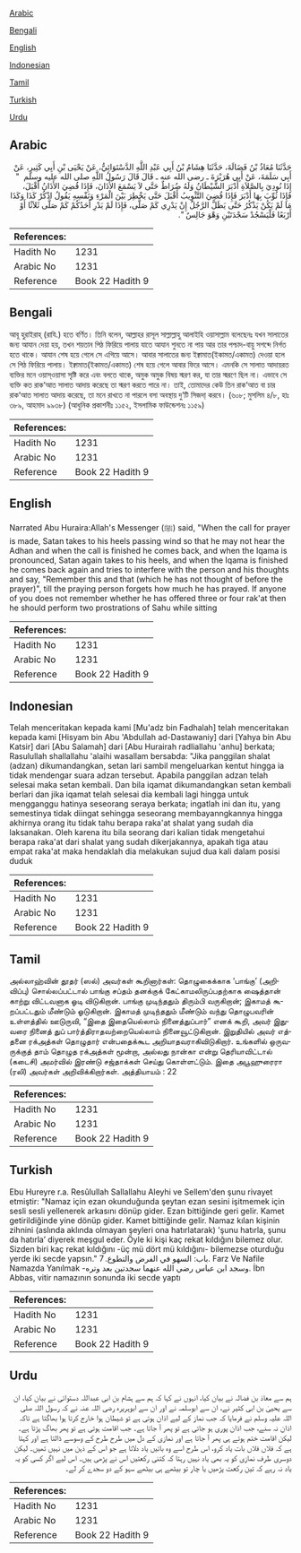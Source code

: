 [Arabic](#arabic)

[Bengali](#bengali)

[English](#english)

[Indonesian](#indonesian)

[Tamil](#tamil)

[Turkish](#turkish)

[Urdu](#urdu)

## Arabic


<div dir="rtl" lang="ar" style={{fontSize:'larger',backgroundColor:'#f8f9fa',padding:20}}>
حَدَّثَنَا مُعَاذُ بْنُ فَضَالَةَ، حَدَّثَنَا هِشَامُ بْنُ أَبِي عَبْدِ اللَّهِ الدَّسْتَوَائِيُّ، عَنْ يَحْيَى بْنِ أَبِي كَثِيرٍ، عَنْ أَبِي سَلَمَةَ، عَنْ أَبِي هُرَيْرَةَ ـ رضى الله عنه ـ قَالَ قَالَ رَسُولُ اللَّهِ صلى الله عليه وسلم ‏ "‏ إِذَا نُودِيَ بِالصَّلاَةِ أَدْبَرَ الشَّيْطَانُ وَلَهُ ضُرَاطٌ حَتَّى لاَ يَسْمَعَ الأَذَانَ، فَإِذَا قُضِيَ الأَذَانُ أَقْبَلَ، فَإِذَا ثُوِّبَ بِهَا أَدْبَرَ فَإِذَا قُضِيَ التَّثْوِيبُ أَقْبَلَ حَتَّى يَخْطِرَ بَيْنَ الْمَرْءِ وَنَفْسِهِ يَقُولُ اذْكُرْ كَذَا وَكَذَا مَا لَمْ يَكُنْ يَذْكُرُ حَتَّى يَظَلَّ الرَّجُلُ إِنْ يَدْرِي كَمْ صَلَّى، فَإِذَا لَمْ يَدْرِ أَحَدُكُمْ كَمْ صَلَّى ثَلاَثًا أَوْ أَرْبَعًا فَلْيَسْجُدْ سَجْدَتَيْنِ وَهْوَ جَالِسٌ ‏"‏‏.‏
</div>
<div style={{backgroundColor:'#f8f9fa',padding:20, marginBottom: 10}}><table> <thead> <tr> <th>References:</th> <th></th> </tr> </thead> <tbody><tr><td>Hadith No</td><td>1231</td></tr><tr><td>Arabic No</td><td>1231</td></tr><tr><td>Reference</td><td>Book 22 Hadith 9</td></tr></tbody></table></div>

## Bengali


<div dir="ltr" lang="bn" style={{fontSize:'larger',backgroundColor:'#f8f9fa',padding:20}}>
আবূ হুরাইরাহ্ (রাযি.) হতে বর্ণিত। তিনি বলেন, আল্লাহর রাসূল সাল্লাল্লাহু আলাইহি ওয়াসাল্লাম বলেছেনঃ যখন সালাতের জন্য আযান দেয়া হয়, তখন শয়তান পিঠ ফিরিয়ে পালায় যাতে আযান শুনতে না পায় আর তার পশ্চাদ-বায়ু সশব্দে নির্গত হতে থাকে। আযান শেষ হয়ে গেলে সে এগিয়ে আসে। আবার সালাতের জন্য ইক্বামাত(ইকামত/একামত) দেওয়া হলে সে পিঠ ফিরিয়ে পালায়। ইক্বামাত(ইকামত/একামত) শেষ হয়ে গেলে আবার ফিরে আসে। এমনকি সে সালাত আদায়রত ব্যক্তির মনে ওয়াস্ওয়াসা সৃষ্টি করে এবং বলতে থাকে, অমুক অমুক বিষয় স্মরণ কর, যা তার স্মরণে ছিল না। এভাবে সে ব্যক্তি কত রাক‘আত সালাত আদায় করেছে তা স্মরণ করতে পারে না। তাই, তোমাদের কেউ তিন রাক‘আত বা চার রাক‘আত সালাত আদায় করেছে, তা মনে রাখতে না পারলে বসা অবস্থায় দু’টি সিজদা্ করবে। (৬০৮; মুসলিম ৪/৮, হাঃ ৩৮৯, আহমাদ ৯৯৩৮) (আধুনিক প্রকাশনীঃ ১১৫২, ইসলামিক ফাউন্ডেশনঃ ১১৫৯)
</div>
<div style={{backgroundColor:'#f8f9fa',padding:20, marginBottom: 10}}><table> <thead> <tr> <th>References:</th> <th></th> </tr> </thead> <tbody><tr><td>Hadith No</td><td>1231</td></tr><tr><td>Arabic No</td><td>1231</td></tr><tr><td>Reference</td><td>Book 22 Hadith 9</td></tr></tbody></table></div>

## English


<div dir="ltr" lang="en" style={{fontSize:'larger',backgroundColor:'#f8f9fa',padding:20}}>
Narrated Abu Huraira:Allah's Messenger (ﷺ) said, "When the call for prayer is made, Satan takes to his heels passing wind so that he may not hear the Adhan and when the call is finished he comes back, and when the Iqama is pronounced, Satan again takes to his heels, and when the Iqama is finished he comes back again and tries to interfere with the person and his thoughts and say, "Remember this and that (which he has not thought of before the prayer)", till the praying person forgets how much he has prayed. If anyone of you does not remember whether he has offered three or four rak'at then he should perform two prostrations of Sahu while sitting
</div>
<div style={{backgroundColor:'#f8f9fa',padding:20, marginBottom: 10}}><table> <thead> <tr> <th>References:</th> <th></th> </tr> </thead> <tbody><tr><td>Hadith No</td><td>1231</td></tr><tr><td>Arabic No</td><td>1231</td></tr><tr><td>Reference</td><td>Book 22 Hadith 9</td></tr></tbody></table></div>

## Indonesian


<div dir="ltr" lang="id" style={{fontSize:'larger',backgroundColor:'#f8f9fa',padding:20}}>
Telah menceritakan kepada kami [Mu'adz bin Fadhalah] telah menceritakan kepada kami [Hisyam bin Abu 'Abdullah ad-Dastawaniy] dari [Yahya bin Abu Katsir] dari [Abu Salamah] dari [Abu Hurairah radliallahu 'anhu] berkata; Rasulullah shallallahu 'alaihi wasallam bersabda: "Jika panggilan shalat (adzan) dikumandangkan, setan lari sambil mengeluarkan kentut hingga ia tidak mendengar suara adzan tersebut. Apabila panggilan adzan telah selesai maka setan kembali. Dan bila iqamat dikumandangkan setan kembali berlari dan jika iqamat telah selesai dia kembali lagi hingga untuk mengganggu hatinya seseorang seraya berkata; ingatlah ini dan itu, yang semestinya tidak diingat sehingga seseorang membayanngkannya hingga akhirnya orang itu tidak tahu berapa raka'at shalat yang sudah dia laksanakan. Oleh karena itu bila seorang dari kalian tidak mengetahui berapa raka'at dari shalat yang sudah dikerjakannya, apakah tiga atau empat raka'at maka hendaklah dia melakukan sujud dua kali dalam posisi duduk
</div>
<div style={{backgroundColor:'#f8f9fa',padding:20, marginBottom: 10}}><table> <thead> <tr> <th>References:</th> <th></th> </tr> </thead> <tbody><tr><td>Hadith No</td><td>1231</td></tr><tr><td>Arabic No</td><td>1231</td></tr><tr><td>Reference</td><td>Book 22 Hadith 9</td></tr></tbody></table></div>

## Tamil


<div dir="ltr" lang="ta" style={{fontSize:'larger',backgroundColor:'#f8f9fa',padding:20}}>
அல்லாஹ்வின் தூதர் (ஸல்) அவர்கள் கூறினார்கள்: தொழுகைக்காக ‘பாங்கு’ (அறிவிப்பு) சொல்லப்பட்டால் பாங்கு சப்தம் தனக்குக் கேட்காமலிருப்பதற்காக ஷைத்தான் காற்று விட்டவனாக ஓடி விடுகிறான். பாங்கு முடிந்ததும் திரும்பி வருகிறான்; இகாமத் கூறப்பட்டதும் மீண்டும் ஓடுகிறான். இகாமத் முடிந்ததும் மீண்டும் வந்து தொழுபவரின் உள்ளத்தில் ஊடுருவி, “இதை இதையெல்லாம் நினைத்துப்பார்” எனக் கூறி, அவர் இதுவரை நினைத் துப் பார்த்திராதவற்றையெல்லாம் நினைவூட்டுகிறான். இறுதியில் அவர் எத்தனை ரக்அத்கள் தொழுதார் என்பதைக்கூட அறியாதவராகிவிடுகிறார். உங்களில் ஒருவருக்குத் தாம் தொழுத ரக்அத்கள் மூன்றா, அல்லது நான்கா என்று தெரியாவிட்டால் (கடைசி) அமர்வில் இரண்டு சஜ்தாக்கள் செய்து கொள்ளட்டும். இதை அபூஹுரைரா (ரலி) அவர்கள் அறிவிக்கிறார்கள். அத்தியாயம் : 22
</div>
<div style={{backgroundColor:'#f8f9fa',padding:20, marginBottom: 10}}><table> <thead> <tr> <th>References:</th> <th></th> </tr> </thead> <tbody><tr><td>Hadith No</td><td>1231</td></tr><tr><td>Arabic No</td><td>1231</td></tr><tr><td>Reference</td><td>Book 22 Hadith 9</td></tr></tbody></table></div>

## Turkish


<div dir="ltr" lang="tr" style={{fontSize:'larger',backgroundColor:'#f8f9fa',padding:20}}>
Ebu Hureyre r.a. Resûlullah Sallallahu Aleyhi ve Sellem'den şunu rivayet etmiştir: "Namaz için ezan okunduğunda şeytan ezan sesini işitmemek için sesli sesli yellenerek arkasını dönüp gider. Ezan bittiğinde geri gelir. Kamet getirildi­ğinde yine dönüp gider. Kamet bittiğinde gelir. Namaz kılan kişinin zihnini (as­lında aklında olmayan şeyleri ona hatırlatarak) 'şunu hatırla, şunu da hatırla’ diyerek meşgul eder. Öyle ki kişi kaç rekat kıldığını bilemez olur. Sizden biri kaç rekat kıldığını -üç mü dört mü kıldığını- bilemezse oturduğu yerde iki secde yapsın." باب: السهو في الفرض والتطوع. 7. Farz Ve Nafile Namazda Yanılmak -وسجد ابن عباس رضي الله عنهما سجدتين بعد وتره. İbn Abbas, vitir namazının sonunda iki secde yaptı
</div>
<div style={{backgroundColor:'#f8f9fa',padding:20, marginBottom: 10}}><table> <thead> <tr> <th>References:</th> <th></th> </tr> </thead> <tbody><tr><td>Hadith No</td><td>1231</td></tr><tr><td>Arabic No</td><td>1231</td></tr><tr><td>Reference</td><td>Book 22 Hadith 9</td></tr></tbody></table></div>

## Urdu


<div dir="rtl" lang="ur" style={{fontSize:'larger',backgroundColor:'#f8f9fa',padding:20}}>
ہم سے معاذ بن فضالہ نے بیان کیا، انہوں نے کہا کہ ہم سے ہشام بن ابی عبداللہ دستوائی نے بیان کیا، ان سے یحییٰ بن ابی کثیر نے، ان سے ابوسلمہ نے اور ان سے ابوہریرہ رضی اللہ عنہ نے کہ رسول اللہ صلی اللہ علیہ وسلم نے فرمایا کہ جب نماز کے لیے اذان ہوتی ہے تو شیطان ہوا خارج کرتا ہوا بھاگتا ہے تاکہ اذان نہ سنے، جب اذان پوری ہو جاتی ہے تو پھر آ جاتا ہے۔ جب اقامت ہوتی ہے تو پھر بھاگ پڑتا ہے۔ لیکن اقامت ختم ہوتے ہی پھر آ جاتا ہے اور نمازی کے دل میں طرح طرح کے وسوسے ڈالتا ہے اور کہتا ہے کہ فلاں فلاں بات یاد کرو، اس طرح اسے وہ باتیں یاد دلاتا ہے جو اس کے ذہن میں نہیں تھیں۔ لیکن دوسری طرف نمازی کو یہ بھی یاد نہیں رہتا کہ کتنی رکعتیں اس نے پڑھی ہیں۔ اس لیے اگر کسی کو یہ یاد نہ رہے کہ تین رکعت پڑھیں یا چار تو بیٹھے ہی بیٹھے سہو کے دو سجدے کر لے۔
</div>
<div style={{backgroundColor:'#f8f9fa',padding:20, marginBottom: 10}}><table> <thead> <tr> <th>References:</th> <th></th> </tr> </thead> <tbody><tr><td>Hadith No</td><td>1231</td></tr><tr><td>Arabic No</td><td>1231</td></tr><tr><td>Reference</td><td>Book 22 Hadith 9</td></tr></tbody></table></div>